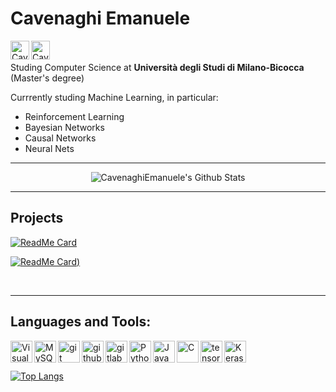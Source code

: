 # Cavenaghi Emanuele
[<img align="left" alt="CavenaghiEmanuele | LinkedIn" width="30px" src="https://cdn.jsdelivr.net/npm/simple-icons@v3/icons/linkedin.svg" />][linkedin]
[<img align="left" alt="CavenaghiEmanuele | facebook" width="30px" src="https://cdn.jsdelivr.net/npm/simple-icons@v3/icons/facebook.svg" />][facebook]

<br><br>
Studing Computer Science at **Università degli Studi di Milano-Bicocca** (Master's degree)

Currrently studing Machine Learning, in particular:

* Reinforcement Learning
* Bayesian Networks
* Causal Networks
* Neural Nets

---
<center>
<img alt="CavenaghiEmanuele's Github Stats" src="https://github-readme-stats.vercel.app/api?username=CavenaghiEmanuele&show_icons=true&hide_border=true&theme=vue" />
</center>

---
## Projects

[![ReadMe Card](https://github-readme-stats.vercel.app/api/pin/?username=CavenaghiEmanuele&repo=REILLY&hide_border=true&theme=great-gatsby)](https://github.com/CavenaghiEmanuele/REILLY/github-readme-stats)

[![ReadMe Card](https://github-readme-stats.vercel.app/api/pin/?username=madlabunimib&repo=MADBayes&hide_border=true&theme=great-gatsby))](https://github.com/madlabunimib/MADBayes/github-readme-stats)

<br/>

---

## Languages and Tools:

[<img align="left" alt="Visual Studio Code" width="35px" src="https://cdn.jsdelivr.net/npm/simple-icons@v3/icons/visualstudio.svg" />][visualstudiocode] 

[<img align="left" alt="MySQL" width="35px" src="https://cdn.jsdelivr.net/npm/simple-icons@v3/icons/mysql.svg" />][mysql]

[<img align="left" alt="git" width="35px" src="https://cdn.jsdelivr.net/npm/simple-icons@v3/icons/git.svg" />][git]

[<img align="left" alt="github" width="35px" src="https://cdn.jsdelivr.net/npm/simple-icons@v3/icons/github.svg" />][github]

[<img align="left" alt="gitlab" width="35px" src="https://cdn.jsdelivr.net/npm/simple-icons@v3/icons/gitlab.svg" />][gitlab]

[<img align="left" alt="Python" width="35px" src="https://cdn.jsdelivr.net/npm/simple-icons@v3/icons/python.svg" />][python]


[<img align="left" alt="Java" width="35px" src="https://cdn.jsdelivr.net/npm/simple-icons@v3/icons/java.svg" />][java]

[<img align="left" alt="C" width="35px" src="https://cdn.jsdelivr.net/npm/simple-icons@v3/icons/c.svg" />][c]

[<img align="left" alt="tensorflow" width="35px" src="https://cdn.jsdelivr.net/npm/simple-icons@v3/icons/tensorflow.svg" />][tensorflow]

[<img align="left" alt="Keras" width="35px" src="https://cdn.jsdelivr.net/npm/simple-icons@v3/icons/keras.svg" />][keras]

<br><br>

[![Top Langs](https://github-readme-stats.vercel.app/api/top-langs/?username=CavenaghiEmanuele&hide_border=true&theme=great-gatsby&card_width=1000&hide_title=true)](https://github.com/CavenaghiEmanuele/github-readme-stats)



[linkedin]: https://www.linkedin.com/in/emanuele-cavenaghi-59b53a121
[facebook]: https://www.facebook.com/emanuele.cavenaghi

[visualstudiocode]: https://code.visualstudio.com/
[sql]: https://www.w3schools.com/sql/
[mysql]: https://www.mysql.com/it/
[git]: https://git-scm.com/
[github]: https://github.com/
[gitlab]: https://gitlab.com/
[tensorflow]: https://www.tensorflow.org/
[keras]: https://keras.io/

[python]: https://www.python.org/
[java]: https://www.java.com/it/
[c]: https://en.wikipedia.org/wiki/C--